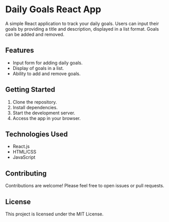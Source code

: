 # Daily Goals React App

A simple React application to track your daily goals. Users can input their goals by providing a title and description, displayed in a list format. Goals can be added and removed.

## Features

- Input form for adding daily goals.
- Display of goals in a list.
- Ability to add and remove goals.

## Getting Started

1. Clone the repository.
2. Install dependencies.
3. Start the development server.
4. Access the app in your browser.

## Technologies Used

- React.js
- HTML/CSS
- JavaScript

## Contributing

Contributions are welcome! Please feel free to open issues or pull requests.

## License

This project is licensed under the MIT License.
